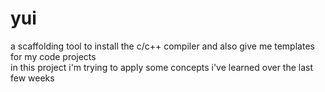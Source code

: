 # yui
a scaffolding tool to install the c/c++ compiler and also give me templates for my code projects  
in this project i'm trying to apply some concepts i've learned over the last few weeks

